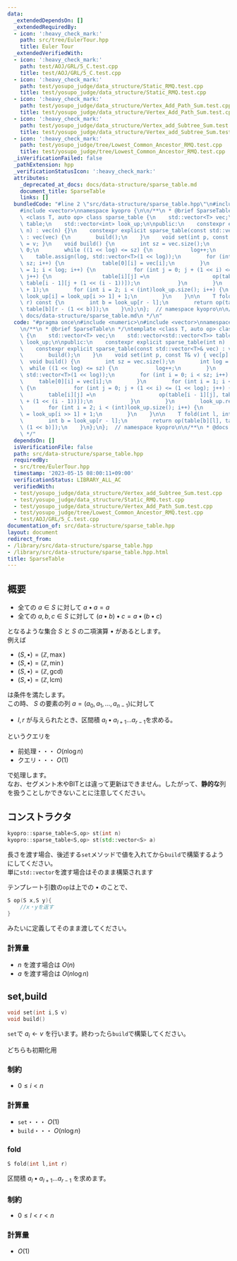 ```yaml
---
data:
  _extendedDependsOn: []
  _extendedRequiredBy:
  - icon: ':heavy_check_mark:'
    path: src/tree/EulerTour.hpp
    title: Euler Tour
  _extendedVerifiedWith:
  - icon: ':heavy_check_mark:'
    path: test/AOJ/GRL/5_C.test.cpp
    title: test/AOJ/GRL/5_C.test.cpp
  - icon: ':heavy_check_mark:'
    path: test/yosupo_judge/data_structure/Static_RMQ.test.cpp
    title: test/yosupo_judge/data_structure/Static_RMQ.test.cpp
  - icon: ':heavy_check_mark:'
    path: test/yosupo_judge/data_structure/Vertex_Add_Path_Sum.test.cpp
    title: test/yosupo_judge/data_structure/Vertex_Add_Path_Sum.test.cpp
  - icon: ':heavy_check_mark:'
    path: test/yosupo_judge/data_structure/Vertex_add_Subtree_Sum.test.cpp
    title: test/yosupo_judge/data_structure/Vertex_add_Subtree_Sum.test.cpp
  - icon: ':heavy_check_mark:'
    path: test/yosupo_judge/tree/Lowest_Common_Ancestor_RMQ.test.cpp
    title: test/yosupo_judge/tree/Lowest_Common_Ancestor_RMQ.test.cpp
  _isVerificationFailed: false
  _pathExtension: hpp
  _verificationStatusIcon: ':heavy_check_mark:'
  attributes:
    _deprecated_at_docs: docs/data-structure/sparse_table.md
    document_title: SparseTable
    links: []
  bundledCode: "#line 2 \"src/data-structure/sparse_table.hpp\"\n#include <numeric>\n\
    #include <vector>\nnamespace kyopro {\n\n/**\n * @brief SparseTable\n */\ntemplate\
    \ <class T, auto op> class sparse_table {\n    std::vector<T> vec;\n    std::vector<std::vector<T>>\
    \ table;\n    std::vector<int> look_up;\n\npublic:\n    constexpr explicit sparse_table(int\
    \ n) : vec(n) {}\n    constexpr explicit sparse_table(const std::vector<T>& vec)\
    \ : vec(vec) {\n        build();\n    }\n    void set(int p, const T& v) { vec[p]\
    \ = v; }\n    void build() {\n        int sz = vec.size();\n        int log =\
    \ 0;\n        while ((1 << log) <= sz) {\n            log++;\n        }\n    \
    \    table.assign(log, std::vector<T>(1 << log));\n        for (int i = 0; i <\
    \ sz; i++) {\n            table[0][i] = vec[i];\n        }\n        for (int i\
    \ = 1; i < log; i++) {\n            for (int j = 0; j + (1 << i) <= (1 << log);\
    \ j++) {\n                table[i][j] =\n                    op(table[i - 1][j],\
    \ table[i - 1][j + (1 << (i - 1))]);\n            }\n        }\n        look_up.resize(sz\
    \ + 1);\n        for (int i = 2; i < (int)look_up.size(); i++) {\n           \
    \ look_up[i] = look_up[i >> 1] + 1;\n        }\n    }\n\n    T fold(int l, int\
    \ r) const {\n        int b = look_up[r - l];\n        return op(table[b][l],\
    \ table[b][r - (1 << b)]);\n    }\n};\n};  // namespace kyopro\n\n/**\n * @docs\
    \ docs/data-structure/sparse_table.md\n */\n"
  code: "#pragma once\n#include <numeric>\n#include <vector>\nnamespace kyopro {\n\
    \n/**\n * @brief SparseTable\n */\ntemplate <class T, auto op> class sparse_table\
    \ {\n    std::vector<T> vec;\n    std::vector<std::vector<T>> table;\n    std::vector<int>\
    \ look_up;\n\npublic:\n    constexpr explicit sparse_table(int n) : vec(n) {}\n\
    \    constexpr explicit sparse_table(const std::vector<T>& vec) : vec(vec) {\n\
    \        build();\n    }\n    void set(int p, const T& v) { vec[p] = v; }\n  \
    \  void build() {\n        int sz = vec.size();\n        int log = 0;\n      \
    \  while ((1 << log) <= sz) {\n            log++;\n        }\n        table.assign(log,\
    \ std::vector<T>(1 << log));\n        for (int i = 0; i < sz; i++) {\n       \
    \     table[0][i] = vec[i];\n        }\n        for (int i = 1; i < log; i++)\
    \ {\n            for (int j = 0; j + (1 << i) <= (1 << log); j++) {\n        \
    \        table[i][j] =\n                    op(table[i - 1][j], table[i - 1][j\
    \ + (1 << (i - 1))]);\n            }\n        }\n        look_up.resize(sz + 1);\n\
    \        for (int i = 2; i < (int)look_up.size(); i++) {\n            look_up[i]\
    \ = look_up[i >> 1] + 1;\n        }\n    }\n\n    T fold(int l, int r) const {\n\
    \        int b = look_up[r - l];\n        return op(table[b][l], table[b][r -\
    \ (1 << b)]);\n    }\n};\n};  // namespace kyopro\n\n/**\n * @docs docs/data-structure/sparse_table.md\n\
    \ */"
  dependsOn: []
  isVerificationFile: false
  path: src/data-structure/sparse_table.hpp
  requiredBy:
  - src/tree/EulerTour.hpp
  timestamp: '2023-05-15 08:00:11+09:00'
  verificationStatus: LIBRARY_ALL_AC
  verifiedWith:
  - test/yosupo_judge/data_structure/Vertex_add_Subtree_Sum.test.cpp
  - test/yosupo_judge/data_structure/Static_RMQ.test.cpp
  - test/yosupo_judge/data_structure/Vertex_Add_Path_Sum.test.cpp
  - test/yosupo_judge/tree/Lowest_Common_Ancestor_RMQ.test.cpp
  - test/AOJ/GRL/5_C.test.cpp
documentation_of: src/data-structure/sparse_table.hpp
layout: document
redirect_from:
- /library/src/data-structure/sparse_table.hpp
- /library/src/data-structure/sparse_table.hpp.html
title: SparseTable
---
```

## 概要

- 全ての $a\in S$ に対して $a \bullet a=a$
- 全ての $a,b,c\in S$ に対して $(a\bullet b)\bullet c=a\bullet(b\bullet c)$

となるような集合 $S$ と $S$ の二項演算 $\bullet$ があるとします。\
例えば

- $(S,\bullet)=(\mathbb{Z},\max)$
- $(S,\bullet)=(\mathbb{Z},\min)$
- $(S,\bullet)=(\mathbb{Z},\text{gcd})$
- $(S,\bullet)=(\mathbb{Z},\text{lcm})$

は条件を満たします。\
この時、 $S$ の要素の列 $a=(a_0,a_1,\dots,a_{n-1})$に対して

- $l,r$ が与えられたとき、区間積 $a_l\bullet a_{l+1} \dots a_{r-1}$を求める。

というクエリを

- 前処理・・・ $O(n\log n)$
- クエリ・・・ $O(1)$

で処理します。\
なお、セグメント木やBITとは違って更新はできません。したがって、**静的な**列を扱うことしかできないことに注意してください。

## コンストラクタ

```cpp
kyopro::sparse_table<S,op> st(int n)
kyopro::sparse_table<S,op> st(std::vector<S> a)
```

長さを渡す場合、後述する`set`メソッドで値を入れてから`build`で構築するようにしてください。\
単に`std::vector`を渡す場合はそのまま構築されます

テンプレート引数の`op`は上での $\bullet$ のことで、

```cpp
S op(S x,S y){
    //x・yを返す
}
```

みたいに定義してそのまま渡してください。

### 計算量

- $n$ を渡す場合は $O(n)$
- $a$ を渡す場合は $O(n\log n)$

## set,build

```cpp
void set(int i,S v)
void build()
```

`set`で $a_i\leftarrow v$ を行います。終わったら`build`で構築してください。

どちらも初期化用

### 制約

- $0 \leq i \lt n$

### 計算量

- `set`・・・ $O(1)$
- `build`・・・ $O(n\log n)$

### fold

```cpp
S fold(int l,int r)
```

区間積 $a_l \bullet a_{l+1} \dots a_{r-1}$ を求めます。

### 制約

- $0 \leq l \lt r \lt n$

### 計算量

- $O(1)$
